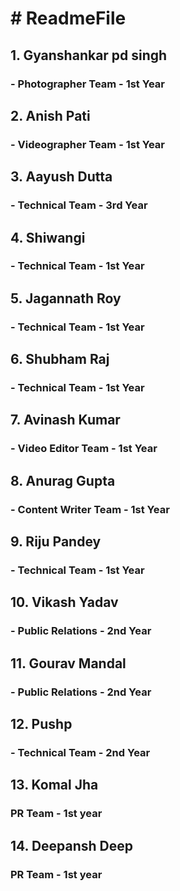 <h1># ReadmeFile</h1>

<h2>1. Gyanshankar pd singh</h2>
<h3>- Photographer Team - 1st Year</h3> 
    
<h2>2. Anish Pati</h2>
<h3>- Videographer Team - 1st Year</h3>
    
<h2>3. Aayush Dutta</h2>
<h3>- Technical Team - 3rd Year</h3>
    
<h2>4. Shiwangi</h2>
<h3>- Technical Team - 1st Year</h3>
    
<h2>5. Jagannath Roy</h2>
<h3>- Technical Team - 1st Year</h3>

<h2>6. Shubham Raj</h2>
<h3>- Technical Team - 1st Year</h3>
    
<h2>7. Avinash Kumar</h2>
<h3>- Video Editor Team - 1st Year</h3>
    
<h2>8. Anurag Gupta</h2>
<h3>- Content Writer Team - 1st Year</h3>

<h2>9. Riju Pandey</h2>
<h3>- Technical Team - 1st Year</h3>

<h2>10. Vikash Yadav</h2>
<h3>- Public Relations - 2nd Year</h3>
    
<h2>11. Gourav Mandal</h2>
<h3>- Public Relations - 2nd Year</h3>


<h2>12. Pushp</h2>
<h3>- Technical Team - 2nd Year</h3>

<h2>13. Komal Jha</h2>
<h3>PR Team - 1st year</h3>

<h2>14. Deepansh Deep</h2>
<h3>PR Team - 1st year</h3>
